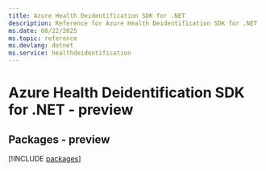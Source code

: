 ```yaml
---
title: Azure Health Deidentification SDK for .NET
description: Reference for Azure Health Deidentification SDK for .NET
ms.date: 08/22/2025
ms.topic: reference
ms.devlang: dotnet
ms.service: healthdeidentification
---
```

# Azure Health Deidentification SDK for .NET - preview
## Packages - preview
[!INCLUDE [packages](health-deidentification-index.md)]